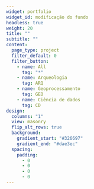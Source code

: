 ```yaml
---
widget: portfolio
widget_id: modificação do fundo
headless: true
weight: 20
title: ""
subtitle: ""
content:
  page_type: project
  filter_default: 0
  filter_button:
    - name: All
      tag: "*"
    - name: Arqueologia
      tag: ARQ
    - name: Geoprocessamento
      tag: GEO
    - name: Ciência de dados
      tag: CD
design:
  columns: "1"
  view: masonry
  flip_alt_rows: true
  background:
    gradient_start: "#326697"
    gradient_end: "#dae3ec"
  spacing:
    padding:
      - 0
      - 0
      - 0
      - 0
---
```

